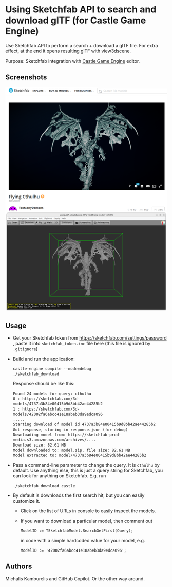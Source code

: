 # Using Sketchfab API to search and download glTF (for Castle Game Engine)

Use Sketchfab API to perform a search + download a glTF file. For extra effect, at the end it opens resulting glTF with view3dscene.

Purpose: Sketchfab integration with [Castle Game Engine](https://castle-engine.io/) editor.

## Screenshots

![Screenshot from Sketchab](cthulhu_sketchfab.png)
![Same model downloaded and viewed by view3dscene](cthulhu_view3dscene.png)

## Usage

* Get your Sketchfab token from https://sketchfab.com/settings/password , paste it into `sketchfab_token.inc` file here (this file is ignored by `.gitignore`)

* Build and run the application:

    ```
    castle-engine compile --mode=debug
    ./sketchfab_download
    ```

    Response should be like this:

    ```
    Found 24 models for query: cthulhu
    0 : https://sketchfab.com/3d-models/4737a3b84e00415b9d8bb42ae44285b2
    1 : https://sketchfab.com/3d-models/42002fa6abcc41e18abeb3da9edca096
    .....
    Starting download of model id 4737a3b84e00415b9d8bb42ae44285b2
    Got response, storing in response.json (for debug)
    Downloading model from: https://sketchfab-prod-media.s3.amazonaws.com/archives/....
    Download size: 82.61 MB
    Model downloaded to: model.zip, file size: 82.61 MB
    Model extracted to: model/4737a3b84e00415b9d8bb42ae44285b2
    ```

* Pass a command-line parameter to change the query. It is `cthulhu` by default. Use anything else, this is just a query string for Sketchfab, you can look for anything on Sketchfab. E.g. run

    ```
    ./sketchfab_download castle
    ```

* By default is downloads the first search hit, but you can easily customize it.

    * Click on the list of URLs in console to easily inspect the models.

    * If you want to download a particular model, then comment out

        ```
        ModelID := TSketchfabModel.SearchGetFirst(Query);
        ```

        in code with a simple hardcoded value for your model, e.g.

        ```
        ModelID := '42002fa6abcc41e18abeb3da9edca096';
        ```

## Authors

Michalis Kamburelis and GitHub Copilot. Or the other way around.
